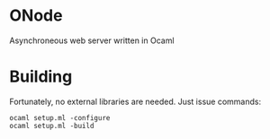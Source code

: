 ONode
=====

Asynchroneous web server written in Ocaml


Building
========

Fortunately, no external libraries are needed. Just issue commands:

```
ocaml setup.ml -configure
ocaml setup.ml -build
```
